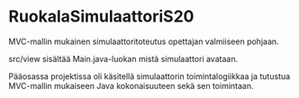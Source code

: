 # RuokalaSimulaattoriS20
MVC-mallin mukainen simulaattoritoteutus opettajan valmiiseen pohjaan.


src/view sisältää Main.java-luokan mistä simulaattori avataan.

Pääosassa projektissa oli käsitellä simulaattorin toimintalogiikkaa ja tutustua MVC-mallin mukaiseen Java kokonaisuuteen sekä sen toimintaan.
